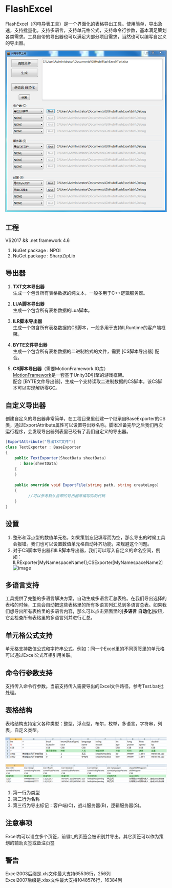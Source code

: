 # FlashExcel
FlashExcel（闪电导表工具）是一个界面化的表格导出工具。使用简单，导出急速，支持批量化，支持多语言，支持单元格公式，支持命令行参数，基本满足策划各类需求。工具自带的导出器也可以满足大部分项目需求，当然也可以编写自定义的导出器。

![image](./Docs/Image/img1.png)

## 工程
VS2017 && .net framework 4.6
1. NuGet package : NPOI
2. NuGet package : SharpZipLib

## 导出器
1. **TXT文本导出器**  
生成一个包含所有表格数据的纯文本，一般多用于C++逻辑服务器。  

2. **LUA脚本导出器**  
生成一个包含所有表格数据的Lua脚本。  

3. **ILR脚本导出器**  
生成一个包含所有表格数据的CS脚本，一般多用于支持ILRuntime的客户端框架。  

4. **BYTE文件导出器**  
生成一个包含所有表格数据的二进制格式的文件，需要 [CS脚本导出器] 配合。  

5. **CS脚本导出器**（需要MotionFramework.IO库）  
[MotionFramework](https://github.com/gmhevinci/MotionFramework)是一套基于Unity3D引擎的游戏框架。  
配合 [BYTE文件导出器]，生成一个支持读取二进制数据的CS脚本。该CS脚本可以实现解析零GC。

## 自定义导出器
创建自定义的导出器非常简单，在工程目录里创建一个继承自BaseExporter的CS类，通过ExportAttribute属性可以设置导出器名称。脚本准备完毕之后我们再次运行程序，会发现导出器列表里已经有了我们自定义的导出器。
```C#
[ExportAttribute("导出TXT文件")]
class TextExporter : BaseExporter
{
	public TextExporter(SheetData sheetData)
	  : base(sheetData)
	{
	}
  
	public override void ExportFile(string path, string createLogo)
	{
          //可以参考默认自带的导出器来编写你的代码
	}
}
```

## 设置
1. 整形和浮点型的数值单元格，如果策划忘记填写而为空，那么导出的时候工具会报错。我们也可以设置数值单元格自动补齐功能，来规避这个问题。
2. 对于CS脚本导出器和ILR脚本导出器，我们可以写入自定义的命名空间，例如：ILRExporter[MyNamespaceName1];CSExporter[MyNamespaceName2]  
![image](https://github.com/gmhevinci/FlashExcel/raw/master/Docs/Image/img4.png)

## 多语言支持
工具提供了完整的多语言解决方案，自动生成多语言汇总表格。在我们导出选择的表格的时候，工具会自动把这些表格里的所有多语言列汇总到多语言总表。如果我们想导出所有表格里的多语言内容，那么可以点击界面里的[**多语言 自动化**]按钮，它会检查所有表格里的多语言列并进行汇总。

## 单元格公式支持
单元格支持数值公式和字符串公式。例如：同一个Excel里的不同页签里的单元格可以通过Excel公式互相引用关联。

## 命令行参数支持
支持传入命令行参数。当前支持传入需要导出的Excel文件路径，参考Test.bat批处理。

## 表格结构
表格结构支持定义各种类型：整型，浮点型，布尔，枚举，多语言，字符串，列表，自定义类型。  

![image](./Docs/Image/img2.png)

![image](./Docs/Image/img3.png)

1. 第一行为类型
2. 第二行为名称
3. 第三行为导出标记：客户端(C)，战斗服务器(B)，逻辑服务器(S)。

## 注意事项
Excel内可以设立多个页签，前缀t_的页签会被识别并导出，其它页签可以作为策划的辅助页签或备注页签

## 警告
Excel2003后缀是.xls文件最大支持65536行，256列  
Excel2007后缀是.xlsx文件最大支持1048576行，16384列   